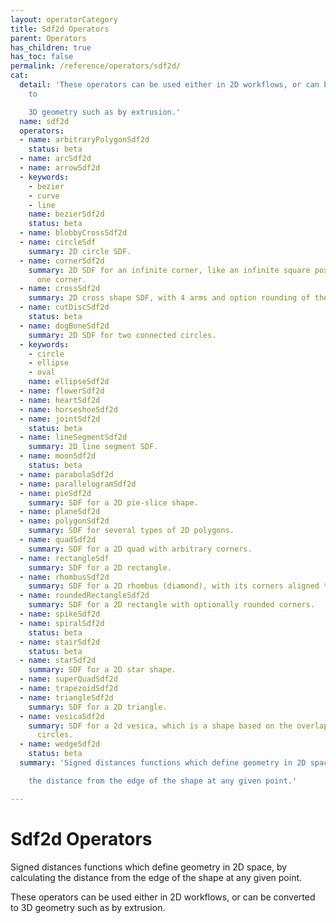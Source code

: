 ```yaml
---
layout: operatorCategory
title: Sdf2d Operators
parent: Operators
has_children: true
has_toc: false
permalink: /reference/operators/sdf2d/
cat:
  detail: 'These operators can be used either in 2D workflows, or can be converted
    to

    3D geometry such as by extrusion.'
  name: sdf2d
  operators:
  - name: arbitraryPolygonSdf2d
    status: beta
  - name: arcSdf2d
  - name: arrowSdf2d
  - keywords:
    - bezier
    - curve
    - line
    name: bezierSdf2d
    status: beta
  - name: blobbyCrossSdf2d
  - name: circleSdf
    summary: 2D circle SDF.
  - name: cornerSdf2d
    summary: 2D SDF for an infinite corner, like an infinite square positioned by
      one corner.
  - name: crossSdf2d
    summary: 2D cross shape SDF, with 4 arms and option rounding of the intersections.
  - name: cutDiscSdf2d
    status: beta
  - name: dogBoneSdf2d
    summary: 2D SDF for two connected circles.
  - keywords:
    - circle
    - ellipse
    - oval
    name: ellipseSdf2d
  - name: flowerSdf2d
  - name: heartSdf2d
  - name: horseshoeSdf2d
  - name: jointSdf2d
    status: beta
  - name: lineSegmentSdf2d
    summary: 2D line segment SDF.
  - name: moonSdf2d
    status: beta
  - name: parabolaSdf2d
  - name: parallelogramSdf2d
  - name: pieSdf2d
    summary: SDF for a 2D pie-slice shape.
  - name: planeSdf2d
  - name: polygonSdf2d
    summary: SDF for several types of 2D polygons.
  - name: quadSdf2d
    summary: SDF for a 2D quad with arbitrary corners.
  - name: rectangleSdf
    summary: SDF for a 2D rectangle.
  - name: rhombusSdf2d
    summary: SDF for a 2D rhombus (diamond), with its corners aligned to the axes.
  - name: roundedRectangleSdf2d
    summary: SDF for a 2D rectangle with optionally rounded corners.
  - name: spikeSdf2d
  - name: spiralSdf2d
    status: beta
  - name: stairSdf2d
    status: beta
  - name: starSdf2d
    summary: SDF for a 2D star shape.
  - name: superQuadSdf2d
  - name: trapezoidSdf2d
  - name: triangleSdf2d
    summary: SDF for a 2D triangle.
  - name: vesicaSdf2d
    summary: SDF for a 2d vesica, which is a shape based on the overlap between two
      circles.
  - name: wedgeSdf2d
    status: beta
  summary: 'Signed distances functions which define geometry in 2D space, by calculating

    the distance from the edge of the shape at any given point.'

---
```


# Sdf2d Operators

Signed distances functions which define geometry in 2D space, by calculating
the distance from the edge of the shape at any given point.

These operators can be used either in 2D workflows, or can be converted to
3D geometry such as by extrusion.
